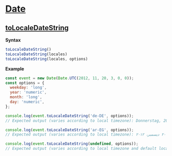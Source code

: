 
# [Date](https://developer.mozilla.org/en-US/docs/Web/JavaScript/Reference/Global_Objects/Date)
## [toLocaleDateString](https://developer.mozilla.org/en-US/docs/Web/JavaScript/Reference/Global_Objects/Date/toLocaleDateString)
**Syntax**
```javascript
toLocaleDateString()
toLocaleDateString(locales)
toLocaleDateString(locales, options)
```

**Example**
```javascript
const event = new Date(Date.UTC(2012, 11, 20, 3, 0, 0));
const options = {
  weekday: 'long',
  year: 'numeric',
  month: 'long',
  day: 'numeric',
};

console.log(event.toLocaleDateString('de-DE', options));
// Expected output (varies according to local timezone): Donnerstag, 20. Dezember 2012

console.log(event.toLocaleDateString('ar-EG', options));
// Expected output (varies according to local timezone): الخميس، ٢٠ ديسمبر، ٢٠١٢

console.log(event.toLocaleDateString(undefined, options));
// Expected output (varies according to local timezone and default locale): Thursday, December 20, 2012

```
